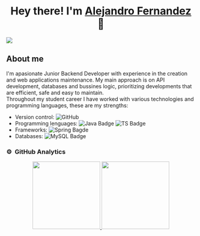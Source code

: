 <div align="center">
<h1 align="center">Hey there! I'm <a href="">Alejandro Fernandez</a> 👋</h1>
</div>
<img src="https://i.imgur.com/NMT0uVN.png">

## About me
I'm apasionate Junior Backend Developer with experience in the creation and web applications maintenance. My main approach is on API development, databases and bussines logic, prioritizing developments that are efficient, safe and easy to maintain.<br>
Throughout my student career I have worked with various technologies and programming languages, these are my strengths:
- Version control: ![GitHub](https://img.shields.io/badge/github-%23121011.svg?style=for-the-badge&logo=github&logoColor=white)
- Programming lenguages: ![Java Badge](https://img.shields.io/badge/Java-ED8B00?style=for-the-badge&logo=openjdk&logoColor=white)  ![TS Badge](https://img.shields.io/badge/TypeScript-007ACC?style=for-the-badge&logo=typescript&logoColor=white)
- Frameworks: ![Spring Bagde](https://img.shields.io/badge/Spring-6DB33F?style=for-the-badge&logo=spring&logoColor=white)
- Databases: ![MySQL Badge](https://img.shields.io/badge/MySQL-014ba0?style=for-the-badge&logo=mysql&logoColor=white)


### ⚙️ &nbsp;GitHub Analytics
<p align="center">
  <a href="https://github.com/AlejFernandezV">
    <img height="180em" src="https://github-readme-stats-eight-theta.vercel.app/api?username=AlejFernandezV&show_icons=true&theme=react&include_all_commits=true&count_private=true"/>
    <img height="180em" src="https://github-readme-stats-eight-theta.vercel.app/api/top-langs/?username=AlejFernandezV&layout=compact&langs_count=8&theme=react"/>
  </a>
</p>
